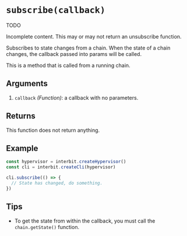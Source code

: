 # `subscribe(callback)`

<div class="tips warning">
  <p><span></span>TODO</p>
  <p>
    Incomplete content. This may or may not return an unsubscribe
    function.
  </p>
</div>

Subscribes to state changes from a chain. When the state of a chain
changes, the callback passed into params will be called.

This is a method that is called from a running chain.


## Arguments

1. `callback` *(Function)*: a callback with no parameters.


## Returns

This function does not return anything.


## Example

```js
const hypervisor = interbit.createHypervisor()
const cli = interbit.createCli(hypervisor)

cli.subscribe(() => {
  // State has changed, do something.
})
```


## Tips

* To get the state from within the callback, you must call the
  `chain.getState()` function.
